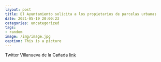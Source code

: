 ```yaml
---
layout: post
title: El Ayuntamiento solicita a los propietarios de parcelas urbanas sin edificar que desbrocen y eliminen las hierbas ante la proxim...
date: 2021-05-19 20:00:23
categories: uncategorized
tags:
- random
image: /img/image.jpg
caption: This is a picture
---
```

Twitter Villanueva de la Cañada [link](https://twitter.com/AytoVDLCanada/status/1394954258857013248)
